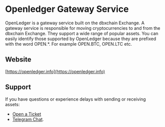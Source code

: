 # Openledger Gateway Service

OpenLedger is a gateway service built on the dbxchain Exchange. A gateway service is responsible for moving cryptocurrencies to and from the dbxchain Exchange. They support a wide range of popular assets. You can easily identify those supported by OpenLedger because they are prefixed with the word OPEN.*. For example OPEN.BTC, OPEN.LTC etc.

## Website
[https://openledger.info](https://openledger.info)

## Support
If you have questions or experience delays with sending or receiving assets: 
- [Open a Ticket](https://openledger.freshdesk.com/support/home)
- [Telegram Chat](https://t.me/OpenLedgerDC).